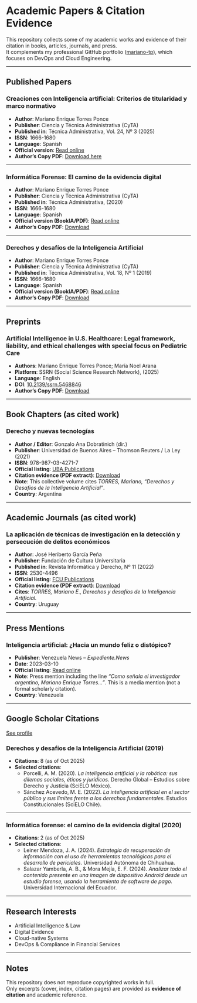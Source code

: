 # Academic Papers & Citation Evidence

This repository collects some of my academic works and evidence of their citation in books, articles, journals, and press.  
It complements my professional GitHub portfolio ([mariano-tp](https://github.com/mariano-tp)), which focuses on DevOps and Cloud Engineering.

---

## Published Papers

### Creaciones con Inteligencia artificial: Criterios de titularidad y marco normativo
- **Author**: Mariano Enrique Torres Ponce  
- **Publisher**: Ciencia y Técnica Administrativa (CyTA)  
- **Published in**: Técnica Administrativa, Vol. 24, Nº 3 (2025)
- **ISSN**: 1666-1680
- **Language**: Spanish
- **Official version**: [Read online](https://www.cyta.com.ar/ta/article.php?id=240302)
- **Author’s Copy PDF**: [Download here](papers/2025-creaciones-ia.pdf)

---

### Informática Forense: El camino de la evidencia digital
- **Author**: Mariano Enrique Torres Ponce  
- **Publisher**: Ciencia y Técnica Administrativa (CyTA)  
- **Published in**: Técnica Administrativa, (2020)
- **ISSN**: 1666-1680
- **Language**: Spanish  
- **Official version (BookIA/PDF)**: [Read online](https://cyta.com.ar/bookia/bookia.php?id=3)
- **Author’s Copy PDF**: [Download](papers/2020-evidencia-digital.pdf)

---

### Derechos y desafíos de la Inteligencia Artificial
- **Author**: Mariano Enrique Torres Ponce  
- **Publisher**: Ciencia y Técnica Administrativa (CyTA)  
- **Published in**: Técnica Administrativa, Vol. 18, Nº 1 (2019)
- **ISSN**: 1666-1680
- **Language**: Spanish  
- **Official version (BookIA/PDF)**: [Read online](https://cyta.com.ar/bookia/bookia.php?id=1)  
- **Author’s Copy PDF**: [Download](papers/2019-derechos-ia.pdf)

---

## Preprints

### Artificial Intelligence in U.S. Healthcare: Legal framework, liability, and ethical challenges with special focus on Pediatric Care
- **Authors**: Mariano Enrique Torres Ponce; María Noel Arana  
- **Platform**: SSRN (Social Science Research Network), (2025)
- **Language**: English    
- **DOI**: [10.2139/ssrn.5468846](https://doi.org/10.2139/ssrn.5468846)
- **Author’s Copy PDF**: [Download](preprints/2025-ai-us-healthcare.pdf)

---

## Book Chapters (as cited work)

### Derecho y nuevas tecnologías
- **Author / Editor**: Gonzalo Ana Dobratinich (dir.)  
- **Publisher**: Universidad de Buenos Aires – Thomson Reuters / La Ley (2021)
- **ISBN**: 978-987-03-4271-7  
- **Official listing**: [UBA Publications](https://www.derecho.uba.ar/publicaciones/libros/pdf/2021-derecho-y-nuevas-tecnologias.pdf)  
- **Citation evidence (PDF extract)**: [Download](citations/2021-derecho-y-nuevas-tecnologias-extract.pdf)  
- **Note**: This collective volume cites *TORRES, Mariano, “Derechos y Desafíos de la Inteligencia Artificial”*.  
- **Country**: Argentina  

---

## Academic Journals (as cited work)

### La aplicación de técnicas de investigación en la detección y persecución de delitos económicos
- **Author**: José Heriberto García Peña  
- **Publisher**: Fundación de Cultura Universitaria  
- **Published in**: Revista Informática y Derecho, Nº 11 (2022)  
- **ISSN**: 2530-4496  
- **Official listing**: [FCU Publications](https://revistas.fcu.edu.uy/index.php/informaticayderecho/article/view/3046)
- **Citation evidence (PDF extract)**: [Download](citations/162-3-PB-extract.pdf)  
- **Cites**: *TORRES, Mariano E., Derechos y desafíos de la Inteligencia Artificial.*  
- **Country**: Uruguay

---

## Press Mentions

### Inteligencia artificial: ¿Hacia un mundo feliz o distópico?
- **Publisher**: Venezuela News – *Expediente.News*  
- **Date**: 2023-03-10  
- **Official listing**: [Read online](https://venezuela-news.com/expediente-news-inteligencia-artificial-mundo-feliz-o-distopico/)  
- **Note**: Press mention including the line *“Como señala el investigador argentino, Mariano Enrique Torres…”*. This is a media mention (not a formal scholarly citation). 
- **Country**: Venezuela  

---

## Google Scholar Citations
[See profile](https://scholar.google.com/citations?hl=es&user=FCQXlNMAAAAJ) 

### Derechos y desafíos de la Inteligencia Artificial (2019)
- **Citations**: 8 (as of Oct 2025)  
- **Selected citations**:  
  - Porcelli, A. M. (2020). *La inteligencia artificial y la robótica: sus dilemas sociales, éticos y jurídicos.* Derecho Global – Estudios sobre Derecho y Justicia (SciELO México).  
  - Sánchez Acevedo, M. E. (2022). *La inteligencia artificial en el sector público y sus límites frente a los derechos fundamentales.* Estudios Constitucionales (SciELO Chile).

---

### Informática forense: el camino de la evidencia digital (2020)
- **Citations**: 2 (as of Oct 2025)  
- **Selected citations**:  
  - Leiner Mendoza, J. A. (2024). *Estrategia de recuperación de información con el uso de herramientas tecnológicas para el desarrollo de periciales.* Universidad Autónoma de Chihuahua.  
  - Salazar Yamberla, A. B., & Mora Mejía, E. F. (2024). *Analizar todo el contenido presente en una imagen de dispositivo Android desde un estudio forense, usando la herramienta de software de pago.* Universidad Internacional del Ecuador.

---

## Research Interests
- Artificial Intelligence & Law  
- Digital Evidence  
- Cloud-native Systems  
- DevOps & Compliance in Financial Services

---

## Notes

This repository does not reproduce copyrighted works in full.  
Only excerpts (cover, index, citation pages) are provided as **evidence of citation** and academic reference.
